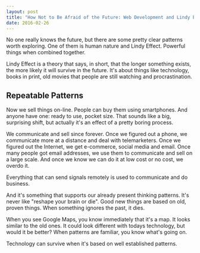 ```yaml
---
layout: post
title: "How Not to Be Afraid of the Future: Web Development and Lindy Effect"
date: 2016-02-26
---
```


No one really knows the future,
but there are some pretty clear patterns worth exploring. 
One of them is human nature and Lindy Effect.
Powerful things when combined together.

Lindy Effect is a theory that says, in short, that the longer something exists, 
the more likely it will survive in the future. It's about things like
technology, books in print, old movies that people are still watching and
procrastination.

## Repeatable Patterns

Now we sell things on-line.
People can buy them using smartphones.
And anyone have one: ready to use, pocket size.
That sounds like a big, surprising shift,
but actually it's an effect of a pretty boring process. 

We communicate and sell since forever.
Once we figured out a phone, we communicate more at a distance 
and deal with telemarketers.
Once we figured out the Internet, we get e-commerce, social
media and email.
Once many people got email addresses, we use them to communicate
and sell on a large scale.
And once we know we can do it at low cost or no cost, we
overdo it.  

Everything that can send signals remotely is
used to communicate and do business. 

And it's something that supports our already present thinking patterns.
It's never like "reshape your brain or die".
Good new things are based on old, proven things. When something ignores the
past, it dies.

When you see Google Maps, you know immediately that it's a map. It looks similar
to the old ones. It could look different with todays technology, but would it be
better? When patterns are familiar, you know what's going on. 

Technology can survive when it's based on well established patterns.
